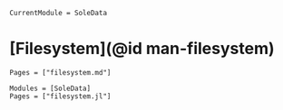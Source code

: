 ```@meta
CurrentModule = SoleData
```

# [Filesystem](@id man-filesystem)

```@contents
Pages = ["filesystem.md"]
```

```@autodocs
Modules = [SoleData]
Pages = ["filesystem.jl"]
```
